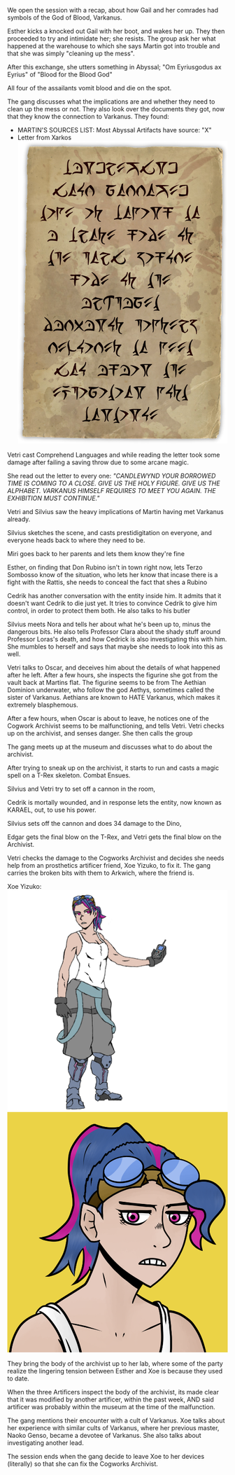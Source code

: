 We open the session with a recap, about how Gail and her comrades had symbols of the God of Blood, Varkanus.

Esther kicks a knocked out Gail with her boot, and wakes her up. They then proceeded to try and intimidate her; she resists. The group ask her what happened at the warehouse to which she says Martin got into trouble and that she was simply "cleaning up the mess".

After this exchange, she utters something in Abyssal; 
"Om Eyriusgodus ax Eyrius" of "Blood for the Blood God"

All four of the assailants vomit blood and die on the spot.

The gang discusses what the implications are and whether they need to clean up the mess or not. They also look over the documents they got, now that they know the connection to Varkanus. They found:

 - MARTIN'S SOURCES LIST: Most Abyssal Artifacts have source: "X"
 - Letter from Xarkos
![Letter](/Images/XarkosLetter1.png)

Vetri cast Comprehend Languages and while reading the letter took some damage after failing a saving throw due to some arcane magic.

She read out the letter to every one:
_"CANDLEWYND YOUR BORROWED TIME IS COMING TO A CLOSE. GIVE US THE HOLY FIGURE. GIVE US THE ALPHABET. VARKANUS HIMSELF REQUIRES TO MEET YOU AGAIN. THE EXHIBITION MUST CONTINUE."_

Vetri and Silvius saw the heavy implications of Martin having met Varkanus already.

Silvius sketches the scene, and casts prestidigitation on everyone, and everyone heads back to where they need to be.

Miri goes back to her parents and lets them know they're fine

Esther, on finding that Don Rubino isn't in town right now, lets Terzo Sombosso know of the situation, who lets her know that incase there is a fight with the Rattis, she needs to conceal the fact that shes a Rubino

Cedrik has another conversation with the entity inside him. It admits that it doesn't want Cedrik to die just yet. It tries to convince Cedrik to give him control, in order to protect them both. He also talks to his butler

Silvius meets Nora and tells her about what he's been up to, minus the dangerous bits. He also tells Professor Clara about the shady stuff around Professor Loras's death, and how Cedrick is also investigating this with him. She mumbles to herself and says that maybe she needs to look into this as well.

Vetri talks to Oscar, and deceives him about the details of what happened after he left. After a few hours, she inspects the figurine she got from the vault back at Martins flat. The figurine seems to be from The Aethian Dominion underwater, who follow the god Aethys, sometimes called the sister of Varkanus. Aethians are known to HATE Varkanus, which makes it extremely blasphemous. 

After a few hours, when Oscar is about to leave, he notices one of the Cogwork Archivist seems to be malfunctioning, and tells Vetri. Vetri checks up on the archivist, and senses danger. She then calls the group

The gang meets up at the museum and discusses what to do about the archivist.

After trying to sneak up on the archivist, it starts to run and casts a magic spell on a T-Rex skeleton. Combat Ensues.

Silvius and Vetri try to set off a cannon in the room,

Cedrik is mortally wounded, and in response lets the entity, now known as KARAEL, out, to use his power.

Silvius sets off the cannon and does 34 damage to the Dino,

Edgar gets the final blow on the T-Rex, and Vetri gets the final blow on the Archivist.

Vetri checks the damage to the Cogworks Archivist and decides she needs help from an prosthetics artificer friend, Xoe Yizuko, to fix it. The gang carries the broken bits with them to Arkwich, where the friend is.

Xoe Yizuko: ![Xoe_daibik](/Images/op_xoe.png)![Xoe_aaron](/Images/Xoe1.png)


They bring the body of the archivist up to her lab, where some of the party realize the lingering tension between Esther and Xoe is because they used to date. 

When the three Artificers inspect the body of the archivist, its made clear that it was modified by another artificer, within the past week, AND said artificer was probably within the museum at the time of the malfunction.

The gang mentions their encounter with a cult of Varkanus. Xoe talks about her experience with similar cults of Varkanus, where her previous master, Naoko Genso, became a devotee of Varkanus. She also talks about investigating another lead.

The session ends when the gang decide to leave Xoe to her devices (literally) so that she can fix the Cogworks Archivist.